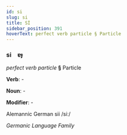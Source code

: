 ```yaml
---
id: si
slug: si
title: Sİ
sidebar_position: 391
hoverText: perfect verb particle § Particle
---
```


### si&emsp;<span kind="abugida">ɐɟ</span>

*perfect verb particle* **§** Particle

**Verb**: -

**Noun**: -

**Modifier**: -

Alemannic German sii /siː/

*Germanic Language Family*